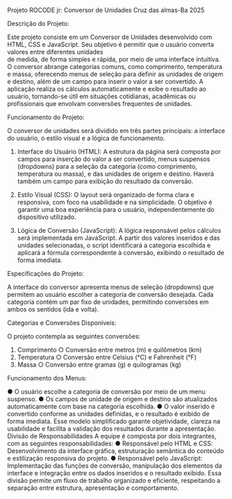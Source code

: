 Projeto ROCODE jr: Conversor de Unidades 
Cruz das almas-Ba 
2025 

Descrição do Projeto:

Este projeto consiste em um Conversor de Unidades desenvolvido com HTML, CSS e 
JavaScript. Seu objetivo é permitir que o usuário converta valores entre diferentes unidades  
de medida, de forma simples e rápida, por meio de uma interface intuitiva. 
O conversor abrange categorias comuns, como comprimento, temperatura e massa, 
oferecendo menus de seleção para definir as unidades de origem e destino, além de um 
campo para inserir o valor a ser convertido. 
A aplicação realiza os cálculos automaticamente e exibe o resultado ao usuário, 
tornando-se útil em situações cotidianas, acadêmicas ou profissionais que envolvam 
conversões frequentes de unidades. 

Funcionamento do Projeto:

O conversor de unidades será dividido em três partes principais: a interface do usuário, o 
estilo visual e a lógica de funcionamento. 

1. Interface do Usuário (HTML): 
A estrutura da página será composta por campos para inserção do valor a ser 
convertido, menus suspensos (dropdowns) para a seleção da categoria (como 
comprimento, temperatura ou massa), e das unidades de origem e destino. Haverá 
também um campo para exibição do resultado da conversão.

3. Estilo Visual (CSS): 
O layout será organizado de forma clara e responsiva, com foco na usabilidade e 
na simplicidade. O objetivo é garantir uma boa experiência para o usuário, 
independentemente do dispositivo utilizado.

5. Lógica de Conversão (JavaScript): 
A lógica responsável pelos cálculos será implementada em JavaScript. A partir dos 
valores inseridos e das unidades selecionadas, o script identificará a categoria 
escolhida e aplicará a fórmula correspondente à conversão, exibindo o resultado de 
forma imediata.

Especificações do Projeto:

A interface do conversor apresenta menus de seleção (dropdowns) que permitem ao 
usuário escolher a categoria de conversão desejada. Cada categoria contém um par fixo de 
unidades, permitindo conversões em ambos os sentidos (ida e volta). 

Categorias e Conversões Disponíveis:

O projeto contempla as seguintes conversões: 
1. Comprimento 
○ Conversão entre metros (m) e quilômetros (km) 
2. Temperatura 
○ Conversão entre Celsius (°C) e Fahrenheit (°F) 
3. Massa 
○ Conversão entre gramas (g) e quilogramas (kg)

Funcionamento dos Menus:

● O usuário escolhe a categoria de conversão por meio de um menu suspenso. 
● Os campos de unidade de origem e destino são atualizados automaticamente com 
base na categoria escolhida. 
● O valor inserido é convertido conforme as unidades definidas, e o resultado é exibido 
de forma imediata. 
Esse modelo simplificado garante objetividade, clareza na usabilidade e facilita a validação 
dos resultados durante a apresentação. 
Divisão de Responsabilidades 
A equipe é composta por dois integrantes, com as seguintes responsabilidades: 
● Responsável pelo HTML e CSS: 
Desenvolvimento da interface gráfica, estruturação semântica do conteúdo e 
estilização responsiva do projeto. 
● Responsável pelo JavaScript: 
Implementação das funções de conversão, manipulação dos elementos da interface 
e integração entre os dados inseridos e o resultado exibido. 
Essa divisão permite um fluxo de trabalho organizado e eficiente, respeitando a separação 
entre estrutura, apresentação e comportamento. 
